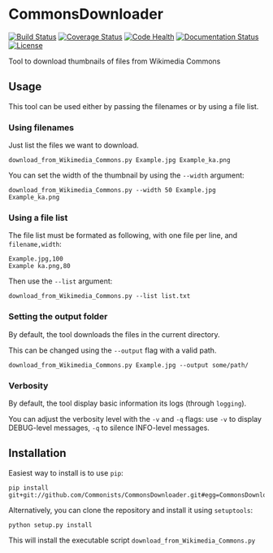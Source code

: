 CommonsDownloader
=================
[![Build Status](https://secure.travis-ci.org/Commonists/CommonsDownloader.png)](http://travis-ci.org/Commonists/CommonsDownloader)
[![Coverage Status](https://coveralls.io/repos/Commonists/CommonsDownloader/badge.png?branch=master)](https://coveralls.io/r/Commonists/CommonsDownloader?branch=master)
[![Code Health](https://landscape.io/github/Commonists/CommonsDownloader/master/landscape.svg)](https://landscape.io/github/Commonists/CommonsDownloader/master)
[![Documentation Status](https://readthedocs.org/projects/commonsdownloader/badge/?version=latest)](https://readthedocs.org/projects/commonsdownloader/?badge=latest)
[![License](http://img.shields.io/badge/license-MIT-orange.svg)](http://opensource.org/licenses/MIT)


Tool to download thumbnails of files from Wikimedia Commons 


Usage
-----

This tool can be used either by passing the filenames or by using a file list.

### Using filenames ###

Just list the files we want to download.

    download_from_Wikimedia_Commons.py Example.jpg Example_ka.png

You can set the width of the thumbnail by using the `--width` argument:

    download_from_Wikimedia_Commons.py --width 50 Example.jpg Example_ka.png

### Using a file list ###

The file list must be formated as following, with one file per line, and `filename,width`:

    Example.jpg,100
    Example ka.png,80

Then use the `--list` argument:

    download_from_Wikimedia_Commons.py --list list.txt

### Setting the output folder ###

By default, the tool downloads the files in the current directory.

This can be changed using the `--output` flag with a valid path.

    download_from_Wikimedia_Commons.py Example.jpg --output some/path/


### Verbosity ###

By default, the tool display basic information its logs (through `logging`).

You can adjust the verbosity level with the `-v` and `-q` flags:
use `-v` to display DEBUG-level messages, `-q` to silence INFO-level messages.

Installation
------------

Easiest way to install is to use `pip`:

    pip install git+git://github.com/Commonists/CommonsDownloader.git#egg=CommonsDownloader

Alternatively, you can clone the repository and install it using `setuptools`:

    python setup.py install

This will install the executable script `download_from_Wikimedia_Commons.py`
